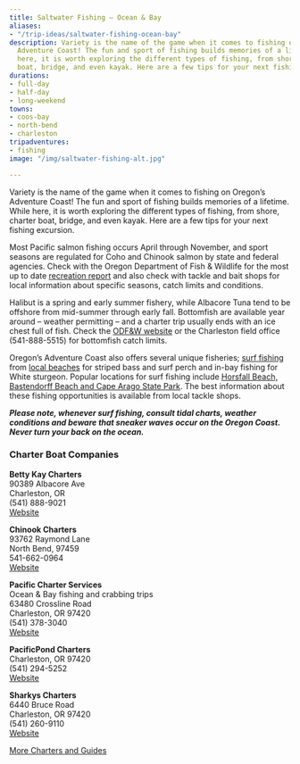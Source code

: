 ```yaml
---
title: Saltwater Fishing – Ocean & Bay
aliases:
- "/trip-ideas/saltwater-fishing-ocean-bay"
description: Variety is the name of the game when it comes to fishing on Oregon’s
  Adventure Coast! The fun and sport of fishing builds memories of a lifetime. While
  here, it is worth exploring the different types of fishing, from shore, charter
  boat, bridge, and even kayak. Here are a few tips for your next fishing excursion.
durations:
- full-day
- half-day
- long-weekend
towns:
- coos-bay
- north-bend
- charleston
tripadventures:
- fishing
image: "/img/saltwater-fishing-alt.jpg"

---
```

Variety is the name of the game when it comes to fishing on Oregon’s Adventure Coast! The fun and sport of fishing builds memories of a lifetime. While here, it is worth exploring the different types of fishing, from shore, charter boat, bridge, and even kayak. Here are a few tips for your next fishing excursion.

Most Pacific salmon fishing occurs April through November, and sport seasons are regulated for Coho and Chinook salmon by state and federal agencies. Check with the Oregon Department of Fish & Wildlife for the most up to date <a href="https://myodfw.com/recreation-report" target="_blank">recreation report</a> and also check with tackle and bait shops for local information about specific seasons, catch limits and conditions.

Halibut is a spring and early summer fishery, while Albacore Tuna tend to be offshore from mid-summer through early fall. Bottomfish are available year around – weather permitting – and a charter trip usually ends with an ice chest full of fish. Check the <a href="https://myodfw.com/fishing" target="_blank">ODF&W website</a> or the Charleston field office (541-888-5515) for bottomfish catch limits.

Oregon’s Adventure Coast also offers several unique fisheries; <a href="https://myodfw.com/articles/how-fish-surfperch" target="_blank">surf fishing</a> from [local beaches](/undeveloped-beaches) for striped bass and surf perch and in-bay fishing for White sturgeon. Popular locations for surf fishing include [Horsfall Beach, Bastendorff Beach and Cape Arago State Park](/undeveloped-beaches). The best information about these fishing opportunities is available from local tackle shops.

**_Please note, whenever surf fishing, consult tidal charts, weather conditions and beware that sneaker waves occur on the Oregon Coast. Never turn your back on the ocean._**

### **Charter Boat Companies**

**Betty Kay Charters**  
90389 Albacore Ave  
Charleston, OR  
(541) 888-9021  
[Website](http://www.bettykaycharters.com)

**Chinook Charters**  
93762 Raymond Lane  
North Bend, 97459  
541-662-0964  
[Website](https://chinookcharters.webs.com/)

**Pacific Charter Services**  
Ocean & Bay fishing and crabbing trips  
63480 Crossline Road  
Charleston, OR  97420  
(541) 378-3040  
[Website](http://www.pacificcharterservices.com)

**PacificPond Charters**  
Charleston, OR 97420  
(541) 294-5252  
[Website](https://www.facebook.com/PacificPondCharters)

**Sharkys Charters**  
6440 Bruce Road  
Charleston, OR  97420  
(541) 260-9110  
[Website](http://www.SharkysCharterFfishing.com)

[More Charters and Guides](/tour-guides-and-charters/)